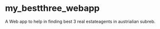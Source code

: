 # my_bestthree_webapp
A Web app to help in finding best 3 real estateagents in austrialian subreb. 

